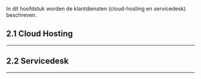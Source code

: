 In dit hoofdstuk worden de klantdiensten (cloud-hosting en servicedesk) beschreven.

## 2.1 Cloud Hosting

<!-- @include Cloud Hosting/Definitie.md -->
<!-- @include Cloud Hosting/Service Levels.md -->
<!-- @include Cloud Hosting/Risicoanalyse.md -->
<!-- @include Cloud Hosting/Capaciteitsplanning.md -->

---

## 2.2 Servicedesk

<!-- @include Servicedesk/Definitie.md -->
<!-- @include Servicedesk/Service Levels.md -->

---

<!-- @include Servicedesk/Risicoanalyse.md -->
<!-- @include Servicedesk/Capaciteitsplanning.md -->
